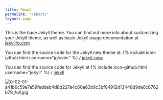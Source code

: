 ```yaml
---
title: About
permalink: "/about/"
layout: page
---
```


This is the base Jekyll theme. You can find out more info about customizing your Jekyll theme, as well as basic Jekyll usage documentation at [jekyllrb.com](http://jekyllrb.com/)

You can find the source code for the Jekyll new theme at:
{% include icon-github.html username="jglovier" %} /
[jekyll-new](https://github.com/jglovier/jekyll-new)

You can find the source code for Jekyll at
{% include icon-github.html username="jekyll" %} /
[jekyll](https://github.com/jekyll/jekyll)

![0-02-01-a41b6c59e7a59feddeb4d8d227a4c80a63b9c3bf84912d13448d9de6c8762b79_full.jpg](/uploads/0-02-01-a41b6c59e7a59feddeb4d8d227a4c80a63b9c3bf84912d13448d9de6c8762b79_full.jpg)